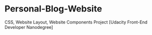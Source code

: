 # Personal-Blog-Website
CSS, Website Layout, Website Components Project [Udacity Front-End Developer Nanodegree]
